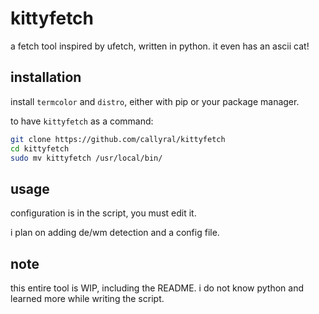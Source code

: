 # kittyfetch

a fetch tool inspired by ufetch, written in python. it even has an ascii cat!

## installation

install `termcolor` and `distro`, either with pip or your package manager.

to have `kittyfetch` as a command:

```bash
git clone https://github.com/callyral/kittyfetch
cd kittyfetch
sudo mv kittyfetch /usr/local/bin/
```

## usage

configuration is in the script, you must edit it.

i plan on adding de/wm detection and a config file.

## note

this entire tool is WIP, including the README. i do not know python and learned more while writing the script.
